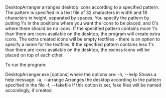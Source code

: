 DesktopArranger arranges desktop icons according to a specified pattern. 
The pattern is specified in a text file of 32 characters in width and 18 characters in height, separated by spaces.
You specify the pattern by putting 1's in the positions where you want the icons to be placed, and 0's where there should be no icons.
If the specified pattern contains more 1's than there are icons available on the desktop, the program will create extra icons.
The extra created icons will be empty textfiles - there is an option to specify a name for the textfiles.
If the specified pattern contains less 1's than there are icons available on the desktop, the excess icons will be placed on top of each other.

To run the program:

DesktopArranger.exe [options]
where the options are:
-h, --help			Shows a help message.
-a, --arrange <NameOfFile>	Arranges the desktop according to the pattern specified in the file
-f, --fakefile <NameOfFile>	If this option is set, fake files will be named accordingly, if created
